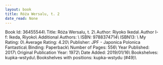 ```yaml
---
layout: book
title: Róża Wersalu, t. 2
date_read: None
---
```


Book Id: 36455544\ 
Title: Róża Wersalu, t. 2\ 
Author: Riyoko Ikeda\ 
Author l-f: Ikeda, Riyoko\ 
Additional Authors: \ 
ISBN: 9788374714\ 
ISBN13: \ 
My Rating: 0\ 
Average Rating: 4.20\ 
Publisher: JPF - Japonica Polonica Fantastica\ 
Binding: Paperback\ 
Number of Pages: 556\ 
Year Published: 2017\ 
Original Publication Year: 1972\ 
Date Added: 2019/01/16\ 
Bookshelves: kupka-wstydu\ 
Bookshelves with positions: kupka-wstydu (#49)\ 

